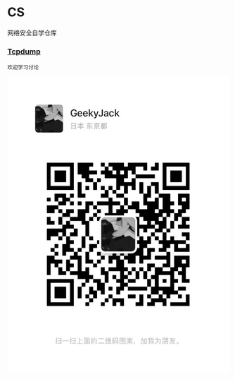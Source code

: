 # CS

网络安全自学仓库

### [Tcpdump](https://github.com/GeekyJack/CS/blob/main/Tcpdump/Tcpdump.md)

`欢迎学习讨论`

![GeekyJack](assets/README/GeekyJack.jpg)
